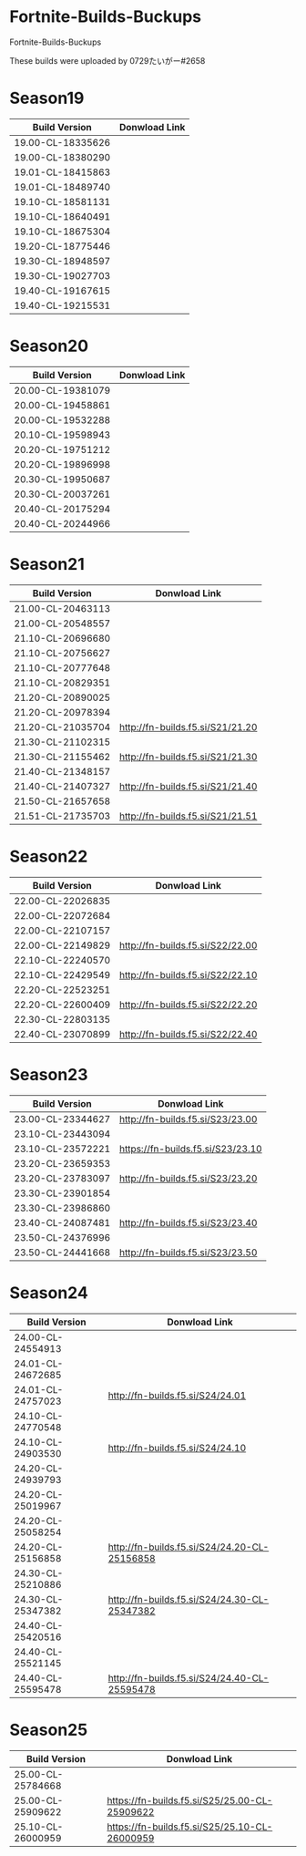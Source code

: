 # Fortnite-Builds-Buckups
Fortnite-Builds-Buckups 

These builds were uploaded by 0729たいがー#2658

# Season19
| Build Version | Donwload Link |
| ------------- | ------------- |
| 19.00-CL-18335626 |  |
| 19.00-CL-18380290 |  |
| 19.01-CL-18415863 |  |
| 19.01-CL-18489740 |  |
| 19.10-CL-18581131 |  |
| 19.10-CL-18640491 |  |
| 19.10-CL-18675304 |  |
| 19.20-CL-18775446 |  |
| 19.30-CL-18948597 |  |
| 19.30-CL-19027703 |  |
| 19.40-CL-19167615 |  |
| 19.40-CL-19215531 |  |

# Season20
| Build Version | Donwload Link |
| ------------- | ------------- |
| 20.00-CL-19381079 |  |
| 20.00-CL-19458861 |  |
| 20.00-CL-19532288 |  |
| 20.10-CL-19598943 |  |
| 20.20-CL-19751212 |  |
| 20.20-CL-19896998 |  |
| 20.30-CL-19950687 |  |
| 20.30-CL-20037261 |  |
| 20.40-CL-20175294 |  |
| 20.40-CL-20244966 |  |

# Season21
| Build Version | Donwload Link |
| ------------- | ------------- |
| 21.00-CL-20463113 |  |
| 21.00-CL-20548557 |  |
| 21.10-CL-20696680 |  |
| 21.10-CL-20756627 |  |
| 21.10-CL-20777648 |  |
| 21.10-CL-20829351 |  |
| 21.20-CL-20890025 |  |
| 21.20-CL-20978394 |  |
| 21.20-CL-21035704 | http://fn-builds.f5.si/S21/21.20 |
| 21.30-CL-21102315 |  |
| 21.30-CL-21155462 | http://fn-builds.f5.si/S21/21.30 |
| 21.40-CL-21348157 |  |
| 21.40-CL-21407327 | http://fn-builds.f5.si/S21/21.40 |
| 21.50-CL-21657658 |  |
| 21.51-CL-21735703 | http://fn-builds.f5.si/S21/21.51 |

# Season22
| Build Version | Donwload Link |
| ------------- | ------------- |
| 22.00-CL-22026835 |  |
| 22.00-CL-22072684 |  |
| 22.00-CL-22107157 |  |
| 22.00-CL-22149829 | http://fn-builds.f5.si/S22/22.00 |
| 22.10-CL-22240570 |  |
| 22.10-CL-22429549 | http://fn-builds.f5.si/S22/22.10 |
| 22.20-CL-22523251 |  |
| 22.20-CL-22600409 | http://fn-builds.f5.si/S22/22.20 |
| 22.30-CL-22803135 |  |
| 22.40-CL-23070899 | http://fn-builds.f5.si/S22/22.40 |

# Season23
| Build Version | Donwload Link |
| ------------- | ------------- |
| 23.00-CL-23344627 | http://fn-builds.f5.si/S23/23.00 |
| 23.10-CL-23443094 |  |
| 23.10-CL-23572221 | https://fn-builds.f5.si/S23/23.10 |
| 23.20-CL-23659353 |  |
| 23.20-CL-23783097 | http://fn-builds.f5.si/S23/23.20 |
| 23.30-CL-23901854 |  |
| 23.30-CL-23986860 |  |
| 23.40-CL-24087481 | http://fn-builds.f5.si/S23/23.40 |
| 23.50-CL-24376996 |  |
| 23.50-CL-24441668 | http://fn-builds.f5.si/S23/23.50 |

# Season24
| Build Version | Donwload Link |
| ------------- | ------------- |
| 24.00-CL-24554913 |  |
| 24.01-CL-24672685 |  |
| 24.01-CL-24757023 | http://fn-builds.f5.si/S24/24.01 |
| 24.10-CL-24770548 |  |
| 24.10-CL-24903530 | http://fn-builds.f5.si/S24/24.10 |
| 24.20-CL-24939793 |  |
| 24.20-CL-25019967 |  |
| 24.20-CL-25058254 |  |
| 24.20-CL-25156858 | http://fn-builds.f5.si/S24/24.20-CL-25156858 |
| 24.30-CL-25210886 |  |
| 24.30-CL-25347382 | http://fn-builds.f5.si/S24/24.30-CL-25347382 |
| 24.40-CL-25420516 |  |
| 24.40-CL-25521145 |  |
| 24.40-CL-25595478 | http://fn-builds.f5.si/S24/24.40-CL-25595478 |

# Season25
| Build Version | Donwload Link |
| ------------- | ------------- |
| 25.00-CL-25784668 |  |
| 25.00-CL-25909622 | https://fn-builds.f5.si/S25/25.00-CL-25909622 |
| 25.10-CL-26000959 | https://fn-builds.f5.si/S25/25.10-CL-26000959 |
